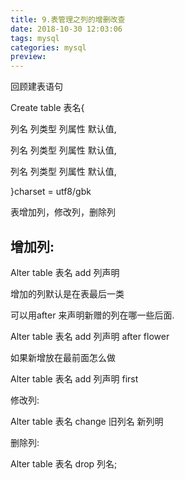 ```yaml
---
title: 9.表管理之列的增删改查
date: 2018-10-30 12:03:06
tags: mysql 
categories: mysql
preview:
---
```


回顾建表语句

Create table 表名{

列名 列类型 列属性 默认值,

列名 列类型 列属性 默认值,

列名 列类型 列属性 默认值,

}charset = utf8/gbk

表增加列，修改列，删除列

## 增加列:

Alter table 表名 add 列声明

增加的列默认是在表最后一类

可以用after 来声明新赠的列在哪一些后面.

Alter table 表名 add 列声明 after flower

如果新增放在最前面怎么做

Alter table 表名 add 列声明 first

修改列:

Alter table 表名 change 旧列名 新列明

删除列:

Alter table 表名 drop 列名;

